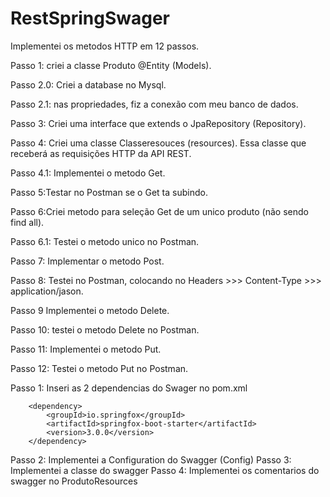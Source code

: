 # RestSpringSwager

Implementei os metodos HTTP em 12 passos.

Passo 1: criei a classe Produto @Entity (Models).

Passo 2.0: Criei a database no Mysql.

Passo 2.1: nas propriedades, fiz a conexão com meu banco de dados.

Passo 3: Criei uma interface que extends o JpaRepository (Repository).

Passo 4: Criei uma classe Classeresouces (resources). Essa classe que receberá as requisições HTTP da API REST.

Passo 4.1: Implementei o metodo Get.

Passo 5:Testar no Postman se o Get ta subindo.

Passo 6:Criei metodo para seleção Get de um unico produto (não sendo find all).

Passo 6.1: Testei o metodo unico no Postman.

Passo 7: Implementar o metodo Post.

Passo 8: Testei no Postman, colocando no Headers >>> Content-Type >>> application/jason.

Passo 9 Implementei o metodo Delete.

Passo 10: testei o metodo Delete no Postman.

Passo 11: Implementei o metodo Put.

Passo 12: Testei o metodo Put no Postman.



Passo 1: Inseri as 2 dependencias do Swager no pom.xml

<!-- https://mvnrepository.com/artifact/io.springfox/springfox-boot-starter -->

		<dependency>
			<groupId>io.springfox</groupId>
			<artifactId>springfox-boot-starter</artifactId>
			<version>3.0.0</version>
		</dependency>


Passo 2: Implementei a Configuration do Swagger (Config)
Passo 3: Implementei a classe do swagger
Passo 4: Implementei os comentarios do swagger no ProdutoResources 
